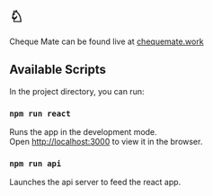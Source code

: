 # ♘ 
Cheque Mate can be found live at [chequemate.work](http://cheque-mate-app.herokuapp.com/)

## Available Scripts

In the project directory, you can run:

### `npm run react`

Runs the app in the development mode.<br />
Open [http://localhost:3000](http://localhost:3000) to view it in the browser.

### `npm run api`

Launches the api server to feed the react app.
